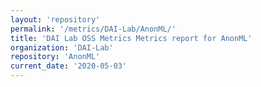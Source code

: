 ```yaml
---
layout: 'repository'
permalink: '/metrics/DAI-Lab/AnonML/'
title: 'DAI Lab OSS Metrics Metrics report for AnonML'
organization: 'DAI-Lab'
repository: 'AnonML'
current_date: '2020-05-03'
---
```

